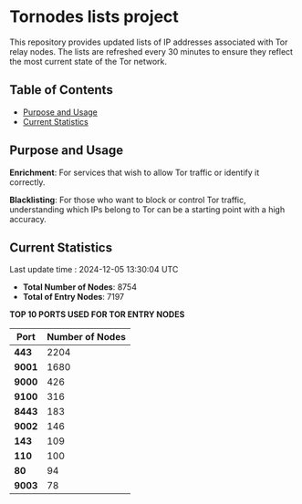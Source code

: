 # Tornodes lists project

This repository provides updated lists of IP addresses associated with Tor relay nodes. The lists are refreshed every 30 minutes to ensure they reflect the most current state of the Tor network.

## Table of Contents

- [Purpose and Usage](#purpose-and-usage)
- [Current Statistics](#current-statistics)


## Purpose and Usage

**Enrichment**: For services that wish to allow Tor traffic or identify it correctly.

**Blacklisting**: For those who want to block or control Tor traffic, understanding which IPs belong to Tor can be a starting point with a high accuracy.

## Current Statistics

Last update time : 2024-12-05 13:30:04 UTC

- **Total Number of Nodes**: 8754
- **Total of Entry Nodes**: 7197

**TOP 10 PORTS USED FOR TOR ENTRY NODES**

| **Port** | **Number of Nodes** |
|------|-----------------|
| **443**   | 2204  |
| **9001**   | 1680  |
| **9000**   | 426  |
| **9100**   | 316  |
| **8443**   | 183  |
| **9002**   | 146  |
| **143**   | 109  |
| **110**   | 100  |
| **80**   | 94  |
| **9003**   | 78  |

